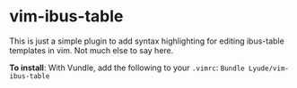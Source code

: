 vim-ibus-table
==============

This is just a simple plugin to add syntax highlighting for editing ibus-table templates in vim. Not much else to say here.

**To install**:
With Vundle, add the following to your `.vimrc`:
`Bundle Lyude/vim-ibus-table`
